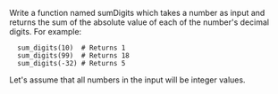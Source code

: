 Write a function named sumDigits which takes a number as input and returns the sum of the absolute value of each of the number's decimal digits. For example:

```
  sum_digits(10)  # Returns 1
  sum_digits(99)  # Returns 18
  sum_digits(-32) # Returns 5
```

Let's assume that all numbers in the input will be integer values.

